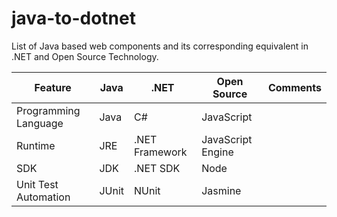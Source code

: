 # java-to-dotnet
List of Java based web components and its corresponding equivalent in .NET and Open Source Technology.

| Feature| Java | .NET | Open Source | Comments | 
| --- | --- | --- | --- |--- | 
| Programming Language | Java | C# | JavaScript |
| Runtime | JRE | .NET Framework | JavaScript Engine |
| SDK | JDK | .NET SDK | Node |
| Unit Test Automation | JUnit | NUnit | Jasmine| 
 

